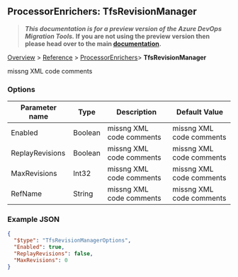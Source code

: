## ProcessorEnrichers: TfsRevisionManager

>**_This documentation is for a preview version of the Azure DevOps Migration Tools._ If you are not using the preview version then please head over to the main [documentation](https://nkdagility.github.io/azure-devops-migration-tools).**

[Overview](.././index.md) > [Reference](../index.md) > [ProcessorEnrichers](./index.md)> **TfsRevisionManager**

missng XML code comments

### Options

| Parameter name         | Type    | Description                              | Default Value                            |
|------------------------|---------|------------------------------------------|------------------------------------------|
| Enabled | Boolean | missng XML code comments | missng XML code comments |
| ReplayRevisions | Boolean | missng XML code comments | missng XML code comments |
| MaxRevisions | Int32 | missng XML code comments | missng XML code comments |
| RefName | String | missng XML code comments | missng XML code comments |


### Example JSON

```JSON
{
  "$type": "TfsRevisionManagerOptions",
  "Enabled": true,
  "ReplayRevisions": false,
  "MaxRevisions": 0
}
```